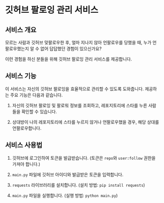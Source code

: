 # 깃허브 팔로잉 관리 서비스

## 서비스 개요

모르는 사람과 깃허브 맞팔로우한 후, 얼마 지나지 않아 언팔로우를 당했을 때, 누가 언팔로우했는지 알 수 없어 답답했던 경험이 있으신가요? 

이런 경험을 하신 분들을 위해 깃허브 팔로잉 관리 서비스를 제공합니다.

## 서비스 기능

이 서비스는 자신의 깃허브 팔로잉을 효율적으로 관리할 수 있도록 도와줍니다. 제공하는 주요 기능은 다음과 같습니다.

1. 자신의 깃허브 팔로잉 및 팔로워 정보를 조회하고, 레포지토리에 스타를 누른 사람들을 확인할 수 있습니다.

2. 상대방이 나의 레포지토리에 스타를 누르지 않거나 언팔로우했을 경우, 해당 상대를 언팔로우합니다.

## 서비스 사용법

1. 깃허브에 로그인하여 토큰을 발급받습니다. (토큰은 `repo`와 `user:follow` 권한을 가져야 합니다.)

2. `main.py` 파일에 깃허브 아이디와 발급받은 토큰을 입력합니다.

3. `requests` 라이브러리를 설치합니다. (설치 방법: `pip install requests`)

4. `main.py` 파일을 실행합니다. (실행 방법: `python main.py`)
